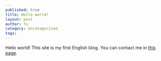 ```yaml
---
published: true
title: Hello world!
layout: post
author: Yu
category: Uncategorized
tags:
---
```

Hello world! This site is my first English blog. You can contact me in [this page](http://lijiayu.net/en/guestbook/ "Guestbook").
